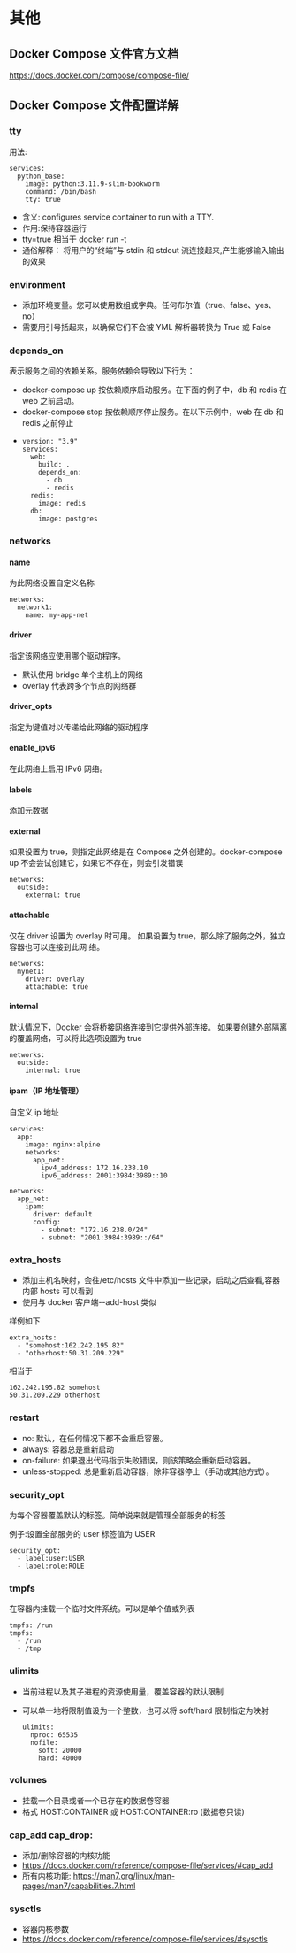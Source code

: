 # 其他

## Docker Compose 文件官方文档

https://docs.docker.com/compose/compose-file/

## Docker Compose 文件配置详解

### tty

用法:

    services:
      python_base:
        image: python:3.11.9-slim-bookworm
        command: /bin/bash
        tty: true

- 含义: configures service container to run with a TTY.
- 作用:保持容器运行
- tty=true 相当于 docker run -t
- 通俗解释： 将用户的“终端”与 stdin 和 stdout 流连接起来,产生能够输入输出的效果

### environment

- 添加环境变量。您可以使用数组或字典。任何布尔值（true、false、yes、no）
- 需要用引号括起来，以确保它们不会被 YML 解析器转换为 True 或 False

### depends_on

表示服务之间的依赖关系。服务依赖会导致以下行为：

- docker-compose up 按依赖顺序启动服务。在下面的例子中，db 和 redis 在 web 之前启动。
- docker-compose stop 按依赖顺序停止服务。在以下示例中，web 在 db 和 redis 之前停止
-     version: "3.9"
      services:
        web:
          build: .
          depends_on:
            - db
            - redis
        redis:
          image: redis
        db:
          image: postgres

### networks

#### name

为此网络设置自定义名称

    networks:
      network1:
        name: my-app-net

#### driver

指定该网络应使用哪个驱动程序。

- 默认使用 bridge 单个主机上的网络
- overlay 代表跨多个节点的网络群

#### driver_opts

指定为键值对以传递给此网络的驱动程序

#### enable_ipv6

在此网络上启用 IPv6 网络。

#### labels

添加元数据

#### external

如果设置为 true，则指定此网络是在 Compose 之外创建的。docker-compose up 不会尝试创建它，如果它不存在，则会引发错误

    networks:
      outside:
        external: true

#### attachable

仅在 driver 设置为 overlay 时可用。
如果设置为 true，那么除了服务之外，独立容器也可以连接到此网 络。

    networks:
      mynet1:
        driver: overlay
        attachable: true

#### internal

默认情况下，Docker 会将桥接网络连接到它提供外部连接。
如果要创建外部隔离的覆盖网络，可以将此选项设置为 true

    networks:
      outside:
        internal: true

#### ipam（IP 地址管理）

自定义 ip 地址

    services:
      app:
        image: nginx:alpine
        networks:
          app_net:
            ipv4_address: 172.16.238.10
            ipv6_address: 2001:3984:3989::10

    networks:
      app_net:
        ipam:
          driver: default
          config:
            - subnet: "172.16.238.0/24"
            - subnet: "2001:3984:3989::/64"

### extra_hosts

- 添加主机名映射，会往/etc/hosts 文件中添加一些记录，启动之后查看,容器内部 hosts 可以看到
- 使用与 docker 客户端--add-host 类似

样例如下

    extra_hosts:
      - "somehost:162.242.195.82"
      - "otherhost:50.31.209.229"

相当于

    162.242.195.82 somehost
    50.31.209.229 otherhost

### restart

- no: 默认，在任何情况下都不会重启容器。
- always: 容器总是重新启动
- on-failure: 如果退出代码指示失败错误，则该策略会重新启动容器。
- unless-stopped: 总是重新启动容器，除非容器停止（手动或其他方式）。

### security_opt

为每个容器覆盖默认的标签。简单说来就是管理全部服务的标签

例子:设置全部服务的 user 标签值为 USER

    security_opt:
      - label:user:USER
      - label:role:ROLE

### tmpfs

在容器内挂载一个临时文件系统。可以是单个值或列表

    tmpfs: /run
    tmpfs:
      - /run
      - /tmp

### ulimits

- 当前进程以及其子进程的资源使用量，覆盖容器的默认限制
- 可以单一地将限制值设为一个整数，也可以将 soft/hard 限制指定为映射

      ulimits:
        nproc: 65535
        nofile:
          soft: 20000
          hard: 40000

### volumes

- 挂载一个目录或者一个已存在的数据卷容器
- 格式 HOST:CONTAINER 或 HOST:CONTAINER:ro (数据卷只读)

### cap_add cap_drop:
- 添加/删除容器的内核功能
- https://docs.docker.com/reference/compose-file/services/#cap_add
- 所有内核功能: https://man7.org/linux/man-pages/man7/capabilities.7.html



### sysctls 
- 容器内核参数
- https://docs.docker.com/reference/compose-file/services/#sysctls


